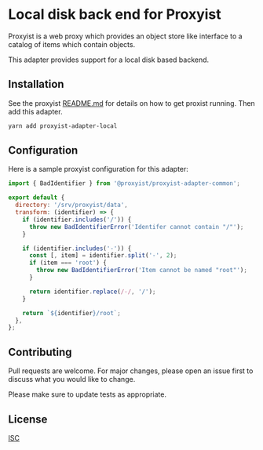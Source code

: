 # Local disk back end for Proxyist

Proxyist is a web proxy which provides an object store like interface to a catalog of items which contain objects.

This adapter provides support for a local disk based backend.

## Installation

See the proxyist [README.md](../proxyist/README.md) for details on how to get proxist running.
Then add this adapter.

```bash
yarn add proxyist-adapter-local
```

## Configuration

Here is a sample proxyist configuration for this adapter:
```js
import { BadIdentifier } from '@proxyist/proxyist-adapter-common';

export default {
  directory: '/srv/proxyist/data',
  transform: (identifier) => {
    if (identifier.includes('/')) {
      throw new BadIdentifierError('Identifer cannot contain "/"');
    }

    if (identifier.includes('-')) {
      const [, item] = identifier.split('-', 2);
      if (item === 'root') {
        throw new BadIdentifierError('Item cannot be named "root"');
      }

      return identifier.replace(/-/, '/');
    }

    return `${identifier}/root`;
  },
};
```

## Contributing

Pull requests are welcome. For major changes, please open an issue first
to discuss what you would like to change.

Please make sure to update tests as appropriate.

## License

[ISC](https://choosealicense.com/licenses/isc/)
